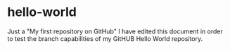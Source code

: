 # hello-world
Just a "My first repository on GitHub"
I have edited this document in order to test the branch capabilities of my GitHUB Hello World repository.
